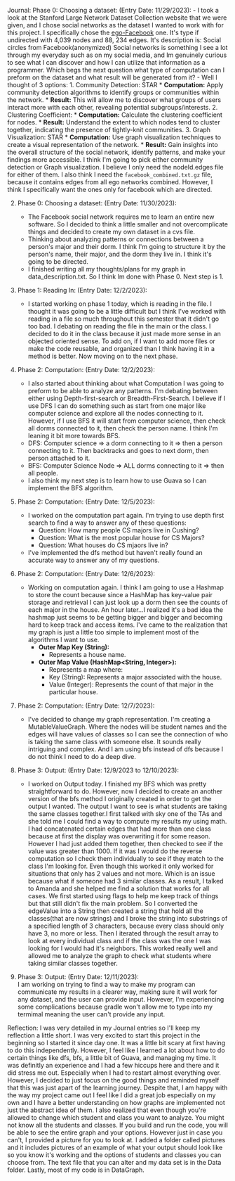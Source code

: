 Journal: 
Phase 0: Choosing a dataset: (Entry Date: 11/29/2023): 
	- I took a look at the Stanford Large Network Dataset Collection website that we were given, and I chose social networks as the dataset I wanted to work with for this project. I specifically chose the [ego-Facebook](https://snap.stanford.edu/data/ego-Facebook.html)  one. It's type if undirected with 4,039 nodes and 88, 234 edges. It's description  is: Social circles from Facebook(anonymized) Social networks is something I see a lot through my everyday such as on my social media, and Im genuinely curious to see what I can discover and how I can utilize that information as a programmer. Which begs the next question what type of computation can I preform on the dataset and what result will be generated from it? 
		- Well I thought of 3 options: 
		1. Community Detection: STAR
			* **Computation:** Apply community detection algorithms to identify groups or communities within the network.
			* **Result:** This will allow me to discover what groups of users interact more with each other, revealing potential subgroups/interests.
		 2. Clustering Coefficient:
			 * **Computation:** Calculate the clustering coefficient for nodes.
			 * **Result:** Understand the extent to which nodes tend to cluster together, indicating the presence of tightly-knit communities.
		 3. Graph Visualization: STAR
			 * **Computation:** Use graph visualization techniques to create a visual representation of the network.
			 * **Result:** Gain insights into the overall structure of the social network, identify patterns, and make your findings more accessible.
     	 I think I'm going to pick either community detection or Graph visualization. I believe I only need the nodeId.edges file for either of them. I also think I need the `facebook_combined.txt.gz` file, because it contains edges from all ego networks combined. However, I think I specifically want the ones only for facebook which are directed.

2.  Phase 0: Choosing a dataset: (Entry Date: 11/30/2023): 
	 * The Facebook social network requires me to learn an entire new software. So I decided to think a little smaller and not overcomplicate things and decided to create my own dataset in a cvs file.
	 * Thinking about analyzing patterns or connections between a person's major and their dorm. I think I'm going to structure it by the person's name, their major, and the dorm they live in. I think it's going to be directed.
	 * I finished writing all my thoughts/plans for my graph in data_description.txt. So I think Im done with Phase 0. Next step is 1.

3. Phase 1: Reading In: (Entry Date: 12/2/2023): 
	 * I started working on phase 1 today, which is reading in the file. I thought it was going to be a little difficult but I think I've worked with reading in a file so much throughout this semester that it didn't go too bad. I debating on reading the file in the main or the class. I decided to do it in the class because it just made more sense in an objected oriented sense. To add on, if I want to add more files or make the code reusable, and organized than I think having it in a method is better. Now moving on to the next phase. 

4. Phase 2: Computation: (Entry Date: 12/2/2023): 
	* I also started about thinking about what Computation I was going to preform to be able to analyze any patterns. I'm debating between either using Depth-first-search or Breadth-First-Search. I believe if I use DFS I can do something such as start from one major like computer science and explore all the nodes connecting to it. However, if I use BFS it will start from computer science, then check all dorms connected to it, then check the person name. I think I'm leaning it bit more towards BFS.
	* DFS: Computer science => a dorm connecting to it => then a person connecting to it. Then backtracks and goes to next dorm, then person attached to it.
	* BFS: Computer Science Node => ALL dorms connecting to it => then all people.
	* I also think my next step is to learn how to use Guava so I can implement the BFS algorithm. 

5. Phase 2: Computation: (Entry Date: 12/5/2023):  
	* I worked on the computation part again. I'm trying to use depth first search to find a way to answer any of these questions: 
		* Question: How many people CS majors live in Cushing? 
		* Question: What is the most popular house for CS Majors?
		* Question: What houses do CS mjaors live in?
	* I've implemented the dfs method but haven't really found an accurate way to answer any of my questions.

6. Phase 2: Computation: (Entry Date: 12/6/2023):  
	* Working on computation again. I think I am going to use a Hashmap to store the count because since a HashMap has key-value pair storage and retrieval I can just look up a dorm then see the counts of each major in the house. An hour later...I realized it's a bad idea the hashmap just seems to be getting bigger and bigger and becoming hard to keep track and access items. I've came to the realization that my graph is just a little too simple to implement most of the algorithms I want to use. 
		- **Outer Map Key (String):**
		    - Represents a house name.
		- **Outer Map Value (HashMap<String, Integer>):**
		    - Represents a map where:
		    - Key (String): Represents a major associated with the house.
		    - Value (Integer): Represents the count of that major in the particular house.

7. Phase 2: Computation: (Entry Date: 12/7/2023):  
	* I've decided to change my graph representation. I'm creating a MutableValueGraph. Where the nodes will be student names and the edges will have values of classes so I can see the connection of who is taking the same class with someone else. It sounds really intriguing and complex. And I am using bfs instead of dfs because I do not think I need to do a deep dive. 

 8. Phase 3: Output: (Entry Date: 12/9/2023 to 12/10/2023):  
	 * I worked on Output today. I finished my BFS which was pretty straightforward to do. However, now I decided to create an another version of the bfs method I originally created in order to get the output I wanted. The output I want to see is what students are taking the same classes together.I first talked with sky one of the TAs and she told me I could find a way to compute my results my using math. I had concatenated certain edges that had more than one class because at first the display was overwriting it for some reason. However I had just added them together, then checked to see if the value was greater than 1000. If it was I would do the reverse computation so I check them individually to see if they match to the class I'm looking for. Even though this worked it only worked for situations that only has 2 values and not more. Which is an issue because what if someone had 3 similar classes. As a result, I talked to Amanda and she helped me find a solution that works for all cases. We first started using flags to help me keep track of things but that still didn't fix the main problem. So I converted the edgeValue into a String then created a string that hold all the classes(that are now strings) and I broke the string into substrings of a specified length of 3 characters, because every class should only have 3, no more or less. Then I iterated through the result array to look at every individual class and if the class was the one I was looking for I would had it's neighbors. This worked really well and allowed me to analyze the graph to check what students where taking similar classes together.

 9. Phase 3: Output: (Entry Date: 12/11/2023):  
    I am working on trying to find a way to make my program can communicate my results in a clearer way, making sure it will work for any dataset, and the user can provide input. However, I'm experiencing some complications because gradle won't allow me to type into my termimal meaning the user can't provide any input.


Reflection: I was very detailed in my Journal entries so I'll keep my reflection a little short. I was very excited to start this project in the beginning so I started it since day one. It was a little bit scary at first having to do this independently. However, I feel like I learned a lot about how to do certain things like dfs, bfs, a little bit of Guava, and managing my time. It was definitly an experience and I had a few hiccups here and there and it did stress me out. Especially when I had to restart almost everything over. However, I decided to just focus on the good things and reminded myself that this was just apart of the learning journey. Despite that, I am happy with the way my project came out I feel like I did a great job especially on my own and I have a better understanding on how graphs are implemented not just the abstract idea of them. I also realized that even though you're allowed to change which student and class you want to analyze. You might not know all the students and classes. If you build and run the code, you will be able to see the entire graph and your options. However just in case you can't, I provided a picture for you to look at. I added a folder called pictures and it includes pictures of an example of what your output should look like so you know it's working and the options of students and classes you can choose from. The text file that you can alter and my data set is in the Data folder. Lastly, most of my code is in DataGraph.